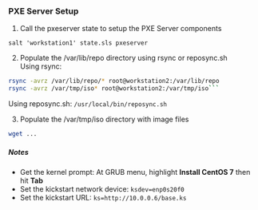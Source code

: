 
### PXE Server Setup


1. Call the pxeserver state to setup the PXE Server components
```
salt 'workstation1' state.sls pxeserver
```

2. Populate the /var/lib/repo directory using rsync or reposync.sh  
Using rsync: 
 ```bash
rsync -avrz /var/lib/repo/* root@workstation2:/var/lib/repo
rsync -avrz /var/tmp/iso* root@workstation2:/var/tmp/iso```
```
Using reposync.sh: `/usr/local/bin/reposync.sh`

3. Populate the /var/tmp/iso directory with image files
 ```bash
 wget ...
 ```

##### Notes

- Get the kernel prompt: At GRUB menu, highlight **Install CentOS 7** then hit **Tab**
- Set the kickstart network device: `ksdev=enp0s20f0`
- Set the kickstart URL: `ks=http://10.0.0.6/base.ks` 
 
